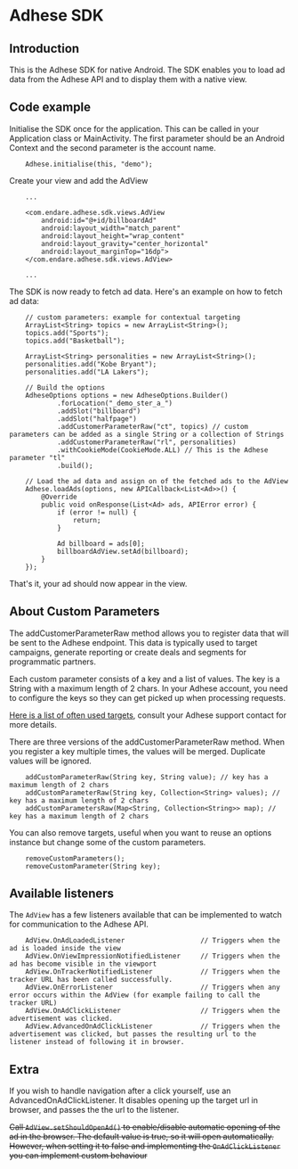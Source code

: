 # Adhese SDK
## Introduction
This is the Adhese SDK for native Android. The SDK enables you to load ad data from the Adhese API
and to display them with a native view.

## Code example
Initialise the SDK once for the application. This can be called in your Application class or MainActivity.
The first parameter should be an Android Context and the second parameter is the account name.

        Adhese.initialise(this, "demo");

Create your view and add the AdView

        ...

        <com.endare.adhese.sdk.views.AdView
            android:id="@+id/billboardAd"
            android:layout_width="match_parent"
            android:layout_height="wrap_content"
            android:layout_gravity="center_horizontal"
            android:layout_marginTop="16dp">
        </com.endare.adhese.sdk.views.AdView>

        ...

The SDK is now ready to fetch ad data. Here's an example on how to fetch ad data:
        
        // custom parameters: example for contextual targeting
        ArrayList<String> topics = new ArrayList<String>();
        topics.add("Sports");
        topics.add("Basketball");
        
        ArrayList<String> personalities = new ArrayList<String>();
        personalities.add("Kobe Bryant");
        personalities.add("LA Lakers");
        
        // Build the options
        AdheseOptions options = new AdheseOptions.Builder()
                .forLocation("_demo_ster_a_")
                .addSlot("billboard")
                .addSlot("halfpage")
                .addCustomerParameterRaw("ct", topics) // custom parameters can be added as a single String or a collection of Strings
                .addCustomerParameterRaw("rl", personalities)
                .withCookieMode(CookieMode.ALL) // This is the Adhese parameter "tl"
                .build();

        // Load the ad data and assign on of the fetched ads to the AdView    
        Adhese.loadAds(options, new APICallback<List<Ad>>() {
            @Override
            public void onResponse(List<Ad> ads, APIError error) {
                if (error != null) {
                    return;
                }

                Ad billboard = ads[0];
                billboardAdView.setAd(billboard);
            }
        });

That's it, your ad should now appear in the view.
## About Custom Parameters
The addCustomerParameterRaw method allows you to register data that will be sent to the Adhese endpoint. This data is typically used to target campaigns, generate reporting or create deals and segments for programmatic partners.

Each custom parameter consists of a key and a list of values. The key is a String with a maximum length of 2 chars. In your Adhese account, you need to configure the keys so they can get picked up when processing requests.

[Here is a list of often used targets](https://confluence.adhese.org/display/AD/Request+target+parameters), consult your Adhese support contact for more details.

There are three versions of the addCustomerParameterRaw method. When you register a key multiple times, the values will be merged. Duplicate values will be ignored.

        addCustomParameterRaw(String key, String value); // key has a maximum length of 2 chars
        addCustomParameterRaw(String key, Collection<String> values); // key has a maximum length of 2 chars
        addCustomParametersRaw(Map<String, Collection<String>> map); // key has a maximum length of 2 chars

You can also remove targets, useful when you want to reuse an options instance but change some of the custom parameters.

        removeCustomParameters();
        removeCustomParameter(String key);

## Available listeners
The `AdView` has a few listeners available that can be implemented to watch for communication to the Adhese API.

        AdView.OnAdLoadedListener                   // Triggers when the ad is loaded inside the view
        AdView.OnViewImpressionNotifiedListener     // Triggers when the ad has become visible in the viewport
        AdView.OnTrackerNotifiedListener            // Triggers when the tracker URL has been called successfully.
        AdView.OnErrorListener                      // Triggers when any error occurs within the AdView (for example failing to call the tracker URL)
        AdView.OnAdClickListener                    // Triggers when the advertisement was clicked.
        AdView.AdvancedOnAdClickListener            // Triggers when the advertisement was clicked, but passes the resulting url to the listener instead of following it in browser.

## Extra

If you wish to handle navigation after a click yourself, use an AdvancedOnAdClickListener.
It disables opening up the target url in browser, and passes the the url to the listener.

~~Call `AdView.setShouldOpenAd()` to enable/disable automatic opening of the ad in the browser. The default value is true, so it will open automatically.
However, when setting it to false and implementing the `OnAdClickListener` you can implement custom behaviour~~

